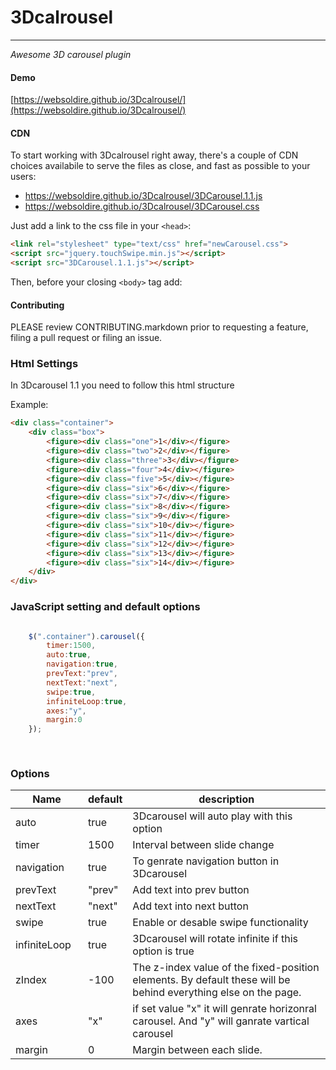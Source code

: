 # 3Dcalrousel

-------
_Awesome 3D carousel plugin_

#### Demo

[https://websoldire.github.io/3Dcalrousel/](https://websoldire.github.io/3Dcalrousel/)

#### CDN

To start working with 3Dcalrousel right away, there's a couple of CDN choices availabile
to serve the files as close, and fast as possible to your users:

- https://websoldire.github.io/3Dcalrousel/3DCarousel.1.1.js
- https://websoldire.github.io/3Dcalrousel/3DCarousel.css

Just add a link to the css file in your `<head>`:
```html
<link rel="stylesheet" type="text/css" href="newCarousel.css">
<script src="jquery.touchSwipe.min.js"></script>
<script src="3DCarousel.1.1.js"></script>
```

Then, before your closing ```<body>``` tag add:


#### Contributing

PLEASE review CONTRIBUTING.markdown prior to requesting a feature, filing a pull request or filing an issue.

### Html Settings

In 3Dcarousel 1.1 you need to follow this html structure 

Example:

```html
<div class="container">
    <div class="box">
        <figure><div class="one">1</div></figure>
        <figure><div class="two">2</div></figure>
        <figure><div class="three">3</div></figure>
        <figure><div class="four">4</div></figure>
        <figure><div class="five">5</div></figure>
        <figure><div class="six">6</div></figure>
        <figure><div class="six">7</div></figure>
        <figure><div class="six">8</div></figure>
        <figure><div class="six">9</div></figure>
        <figure><div class="six">10</div></figure>
        <figure><div class="six">11</div></figure>
        <figure><div class="six">12</div></figure>
        <figure><div class="six">13</div></figure>
        <figure><div class="six">14</div></figure>
    </div>
</div>
```


### JavaScript setting and default options
```javascript

    $(".container").carousel({
        timer:1500,
        auto:true,
        navigation:true,
        prevText:"prev",
        nextText:"next",
        swipe:true,
        infiniteLoop:true,
        axes:"y",
        margin:0 
    });
    
    
```

### Options

<table class="table table-bordered table-striped">
	<thead>
		<tr>
			<th style="width: 100px;">Name</th>
			<th style="width: 50px;">default</th>
			<th>description</th>
		</tr>
	</thead>
	<tbody>
		<tr>
			<td>auto</td>
			<td>true</td>
			<td>3Dcarousel will auto play with this option</td>
		</tr>
		<tr>
			<td>timer</td>
			<td>1500</td>
			<td>Interval between slide change</td>
		</tr>
		<tr>
			<td>navigation</td>
			<td>true</td>
			<td>To genrate navigation button in 3Dcarousel</td>
		</tr>
		<tr>
			<td>prevText</td>
			<td>"prev"</td>
			<td>Add text into prev button</td>
		</tr>
		<tr>
			<td>nextText</td>
			<td>"next"</td>
			<td>Add text into next button</td>
		</tr>
		<tr>
			<td>swipe</td>
			<td>true</td>
			<td>Enable or desable swipe functionality</td>
		</tr>
		<tr>
			<td>infiniteLoop</td>
			<td>true</td>
			<td>3Dcarousel will rotate infinite if this option is true</td>
		</tr>
		<tr>
			<td>zIndex</td>
			<td>-100</td>
			<td>The z-index value of the fixed-position elements.  By default these will be behind everything else on the page.</td>
		</tr>
		<tr>
			<td>axes</td>
			<td>"x"</td>
			<td>if set value "x" it will genrate horizonral carousel. And "y" will ganrate vartical carousel</td>
		</tr>
		<tr>
			<td>margin</td>
			<td>0</td>
			<td>Margin between each slide.</td>
		</tr>
	</tbody>
</table>
